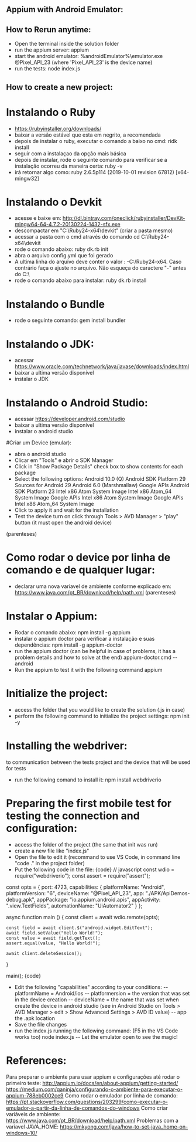 ## Appium with Android Emulator:

## How to Rerun anytime:
- Open the terminal inside the solution folder
- run the appium server:
	appium
- start the android emulator:
	%androidEmulator%\emulator.exe @Pixel_API_23 (where 'Pixel_API_23' is the device name)
- run the tests:
	node index.js
	
## How to create a new project:

# Instalando o Ruby
- https://rubyinstaller.org/downloads/
- baixar a versão estável que esta em negrito, a recomendada
- depois de instalar o ruby, executar o comando a baixo no cmd:
	ridk install
- seguir com a instalaçao da opção mais básica
- depois de instalar, rode o seguinte comando para verificar se a instalação ocorreu da maneira certa:
	ruby -v
- irá retornar algo como:
	ruby 2.6.5p114 (2019-10-01 revision 67812) [x64-mingw32]

# Instalando o Devkit
- acesse e baixe em:
	http://dl.bintray.com/oneclick/rubyinstaller/DevKit-mingw64-64-4.7.2-20130224-1432-sfx.exe
- descompactar em "C:\Ruby24-x64\devkit" (criar a pasta mesmo)
- acessar a pasta com o cmd através do comando
	cd C:\Ruby24-x64\devkit
- rode o comando abaixo:
	ruby dk.rb init
- abra o arquivo config.yml que foi gerado
- A ultima linha do arquivo deve conter o valor : -C:/Ruby24-x64. Caso contrário faça o ajuste no arquivo. Não esqueça do caractere "-" antes do C:\
- rode o comando abaixo para instalar:
	ruby dk.rb install

# Instalando o Bundle
- rode o seguinte comando:
	gem install bundler

# Instalando o JDK:
- acessar https://www.oracle.com/technetwork/java/javase/downloads/index.html
- baixar a ultima versão disponível
- instalar o JDK

# Instalando o Android Studio:
- acessar https://developer.android.com/studio
- baixar a ultima versão disponível
- instalar o android studio

#Criar um Device (emular):
- abra o android studio
- Clicar em "Tools" e abrir o SDK Manager
- Click in "Show Package Details" check box to show contents for each package
- Select the following options:
	Android 10.0 (Q)
		Android SDK Platform 29
		Sources for Android 29
	Android 6.0 (Marshmallaw)
		Google APIs
		Android SDK Platform 23
		Intel x86 Atom System Image
		Intel x86 Atom_64 System Image
		Google APIs Intel x86 Atom System Image
		Google APIs Intel x86 Atom_64 System Image
- Click to apply it and wait for the installation
- Test the device turn on click through Tools > AVD Manager > "play" button (it must open the android device)

(parenteses)
# Como rodar o device por linha de comando e de qualquer lugar:
- declarar uma nova variavel de ambiente conforme explicado em:
https://www.java.com/pt_BR/download/help/path.xml
(parenteses)

# Instalar o Appium:
- Rodar o comando abaixo:
	npm install -g appium
- instalar o appium doctor para verificar a instalação e suas dependências:
	npm install -g appium-doctor
- run the appium doctor (can be helpful in case of problems, it has a problem details and how to solve at the end)
	appium-doctor.cmd --android
- Run the appium to test it with the following command
	appium
	
# Initialize the project:
- access the folder that you would like to create the solution (.js in case)
- perform the following command to initialize the project settings:
	npm init  -y

# Installing the webdriver:
to communication between the tests project and the device that will be used for tests
- run the following comand to install it:
	npm install webdriverio

# Preparing the first mobile test for testing the connection and configuration:
- access the folder of the project (the same that init was run)
- create a new file like "index.js"
- Open the file to edit it (recommand to use VS Code, in command line "code ." in the project folder)
- Put the following code in the file:
{code}
// javascript
const wdio = require("webdriverio");
const assert = require("assert");

const opts = {
    port: 4723,
    capabilities: {
      platformName: "Android",
      platformVersion: "6",
      deviceName: "@Pixel_API_23",
      app: "./APK/ApiDemos-debug.apk",
      appPackage: "io.appium.android.apis",
      appActivity: ".view.TextFields",
      automationName: "UiAutomator2"
    }
  };
  
  async function main () {
    const client = await wdio.remote(opts);
    
    const field = await client.$("android.widget.EditText");
    await field.setValue("Hello World!");
    const value = await field.getText();
    assert.equal(value, "Hello World!");

    await client.deleteSession();
  }
  
  main();
{code} 
- Edit the following "capabilities" according to your conditions:
-- platformName = Android/ios
-- platformersion = the version that was set in the device creation
-- deviceName = the name that was set when create the device in android studio (see in Android Studio on Tools > AVD Manager > edit > Show Advanced Settings > AVD ID value)
-- app the .apk location
- Save the file changes
- run the index.js running the following command: (F5 in the VS Code works too)
	node index.js
-- Let the emulator open to see the magic!

# References:
Para preparar o ambiente para usar appium e configurações até rodar o primeiro teste:
http://appium.io/docs/en/about-appium/getting-started/
https://medium.com/qaninja/configurando-o-ambiente-para-executar-o-appium-788eb0002ce9
Como rodar o emulador por linha de comando:
https://pt.stackoverflow.com/questions/203299/como-executar-o-emulador-a-partir-da-linha-de-comandos-do-windows
Como criar variáveis de ambiente:
https://www.java.com/pt_BR/download/help/path.xml
Problemas com a variavel JAVA_HOME:
https://mkyong.com/java/how-to-set-java_home-on-windows-10/

